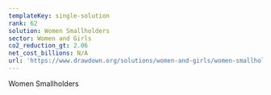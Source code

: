 ```yaml
---
templateKey: single-solution
rank: 62
solution: Women Smallholders
sector: Women and Girls
co2_reduction_gt: 2.06
net_cost_billions: N/A
url: 'https://www.drawdown.org/solutions/women-and-girls/women-smallholders'
---
```


Women Smallholders